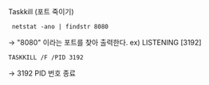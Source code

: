 Taskkill (포트 죽이기)
```
 netstat -ano | findstr 8080 
```
→ "8080" 이라는 포트를 찾아 출력한다.
   ex)   LISTENING  [3192]
```
TASKKILL /F /PID 3192
````
→ 3192 PID 번호 종료
